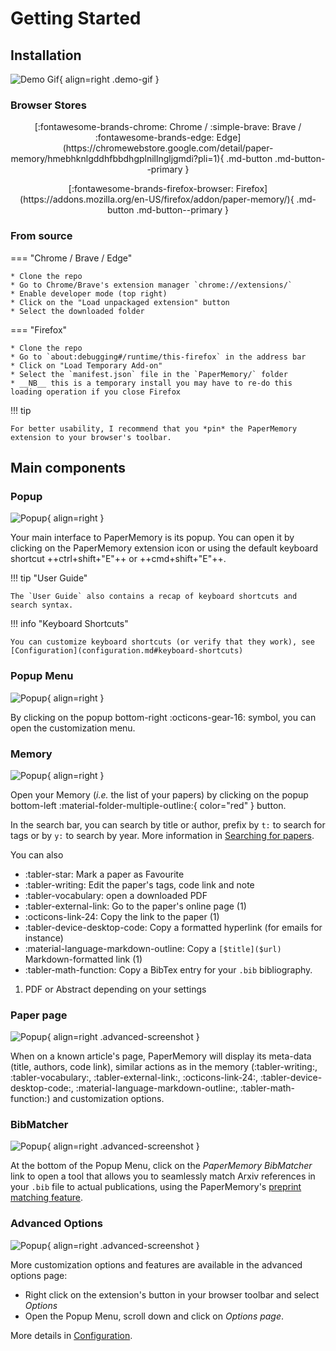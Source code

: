 # Getting Started

## Installation

![Demo Gif](assets/d2.gif){ align=right .demo-gif }

### Browser Stores


<p align="center" markdown>
[:fontawesome-brands-chrome: Chrome / :simple-brave: Brave / :fontawesome-brands-edge: Edge](https://chromewebstore.google.com/detail/paper-memory/hmebhknlgddhfbbdhgplnillngljgmdi?pli=1){ .md-button .md-button--primary }
</p>
<p align="center" markdown>
  [:fontawesome-brands-firefox-browser: Firefox](https://addons.mozilla.org/en-US/firefox/addon/paper-memory/){ .md-button .md-button--primary }
</p>

<p style="clear: both;" />

### From source

=== "Chrome / Brave / Edge"

    * Clone the repo
    * Go to Chrome/Brave's extension manager `chrome://extensions/`
    * Enable developer mode (top right)
    * Click on the "Load unpackaged extension" button
    * Select the downloaded folder

=== "Firefox"

    * Clone the repo
    * Go to `about:debugging#/runtime/this-firefox` in the address bar
    * Click on "Load Temporary Add-on"
    * Select the `manifest.json` file in the `PaperMemory/` folder
    * __NB__ this is a temporary install you may have to re-do this loading operation if you close Firefox

!!! tip

    For better usability, I recommend that you *pin* the PaperMemory extension to your browser's toolbar.



## Main components

### Popup


![Popup](assets/popup.png){ align=right }

Your main interface to PaperMemory is its popup. You can open it by clicking on the PaperMemory extension icon or using the default keyboard shortcut ++ctrl+shift+"E"++ or ++cmd+shift+"E"++.

!!! tip "User Guide"

    The `User Guide` also contains a recap of keyboard shortcuts and search syntax.

!!! info "Keyboard Shortcuts"

    You can customize keyboard shortcuts (or verify that they work), see [Configuration](configuration.md#keyboard-shortcuts)

<p style="clear: both;" />


### Popup Menu

![Popup](assets/menu.png){ align=right }

By clicking on the popup bottom-right :octicons-gear-16: symbol, you can open the customization menu.

<p style="clear: both;" />


### Memory

![Popup](assets/memory.png){ align=right }

Open your Memory (*i.e.* the list of your papers) by clicking on the popup bottom-left :material-folder-multiple-outline:{ color="red" } button.

In the search bar, you can search by title or author, prefix by `t:` to search for tags or by `y:` to search by year. More information in [Searching for papers](features.md#searching).

You can also

<div class="annotate" markdown>

* :tabler-star: Mark a paper as Favourite
* :tabler-writing: Edit the paper's tags, code link and note
* :tabler-vocabulary: open a downloaded PDF
* :tabler-external-link: Go to the paper's online page (1)
* :octicons-link-24: Copy the link to the paper (1)
* :tabler-device-desktop-code: Copy a formatted hyperlink (for emails for instance)
* :material-language-markdown-outline: Copy a `[$title]($url)` Markdown-formatted link (1)
* :tabler-math-function: Copy a BibTex entry for your `.bib` bibliography.

</div>

1.  PDF or Abstract depending on your settings

### Paper page

![Popup](assets/paper.png){ align=right .advanced-screenshot }

When on a known article's page, PaperMemory will display its meta-data (title, authors, code link), similar actions as in the memory (:tabler-writing:, :tabler-vocabulary:, :tabler-external-link:, :octicons-link-24:, :tabler-device-desktop-code:, :material-language-markdown-outline:, :tabler-math-function:) and customization options.

<p style="clear: both;" />

### BibMatcher

![Popup](assets/bibMatcher.gif){ align=right .advanced-screenshot }

At the bottom of the Popup Menu, click on the *PaperMemory BibMatcher* link to open a tool that allows you to seamlessly match Arxiv references in your `.bib` file to actual publications, using the PaperMemory's [preprint matching feature](features.md#preprint-matching).

<p style="clear: both;" />



### Advanced Options

![Popup](assets/advanced.png){ align=right .advanced-screenshot }

More customization options and features are available in the advanced options page:

* Right click on the extension's button in your browser toolbar and select *Options*
* Open the Popup Menu, scroll down and click on *Options page*.

More details in [Configuration](configuration.md#advanced-options).

<p style="clear: both;" />



